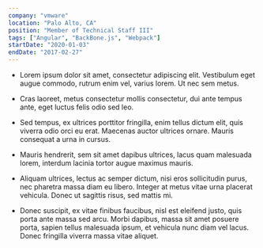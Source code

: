 ```yaml
---
company: "vmware"
location: "Palo Alto, CA"
position: "Member of Technical Staff III"
tags: ["Angular", "BackBone.js", "Webpack"]
startDate: "2020-01-03"
endDate: "2017-02-27"
---
```


- Lorem ipsum dolor sit amet, consectetur adipiscing elit. Vestibulum eget augue commodo, rutrum enim vel, varius lorem. Ut nec sem metus.</p>

* Cras laoreet, metus consectetur mollis consectetur, dui ante tempus ante, eget luctus felis odio sed leo.</p>

* Sed tempus, ex ultrices porttitor fringilla, enim tellus dictum elit, quis viverra odio orci eu erat. Maecenas auctor ultrices ornare. Mauris consequat a urna in cursus.</p>

* Mauris hendrerit, sem sit amet dapibus ultrices, lacus quam malesuada lorem, interdum lacinia tortor augue maximus mauris.</p>

* Aliquam ultrices, lectus ac semper dictum, nisi eros sollicitudin purus, nec pharetra massa diam eu libero. Integer at metus vitae urna placerat vehicula. Donec ut sagittis risus, sed mattis mi.</p>

* Donec suscipit, ex vitae finibus faucibus, nisl est eleifend justo, quis porta ante massa sed arcu. Morbi dapibus, massa sit amet posuere porta, sapien tellus malesuada ipsum, et vehicula nunc diam vel lacus. Donec fringilla viverra massa vitae aliquet.</p>

